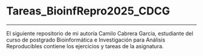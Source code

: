 # Tareas_BioinfRepro2025_CDCG
_________________________________

El siguiente repositorio de mi autoría Camilo Cabrera García, estudiante del curso de postgrado Bioinformática e Investigación para Análisis Reproducibles contiene los ejercicios y tareas de la asignatura.

